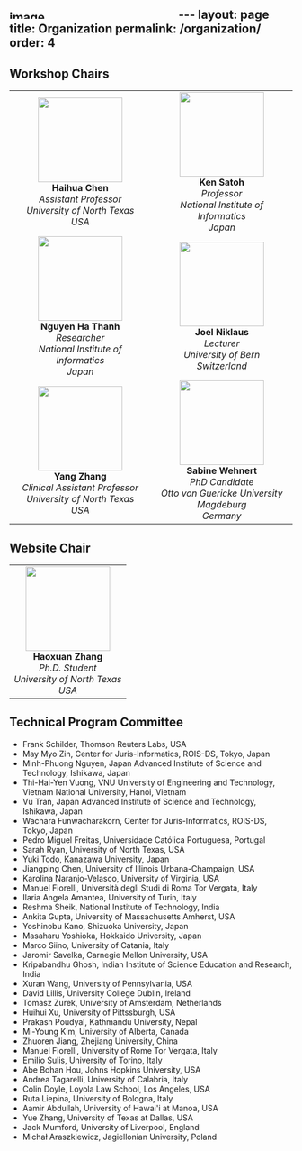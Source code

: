 <img width="301" height="15" alt="image" src="https://github.com/user-attachments/assets/b895e4ae-27dd-44d1-b02e-2dec5694cda1" />---
layout: page
title: Organization 
permalink: /organization/
order: 4
---



## **Workshop Chairs**
<table style="width: 100%;">
  <tr>
    <td align="center" style="width: 50%;">
      <img src="../figures/haihua-chen.jpg" width="150"><br>
      <strong>Haihua Chen</strong><br>
      <em>Assistant Professor</em><br>
      <em>University of North Texas</em><br>
      <em>USA</em>
    </td>
    <td align="center" style="width: 50%;">
      <img src="../figures/SatohK-C.jpg" width="150"><br>
      <strong>Ken Satoh</strong><br>
      <em>Professor</em><br>
      <em>National Institute of Informatics</em><br>
      <em>Japan</em>
    </td>
  </tr>
  <tr>
    <td align="center" style="width: 50%;">
      <img src="../figures/thanh.jpg" width="150"><br>
      <strong>Nguyen Ha Thanh</strong><br>
      <em>Researcher</em><br>
      <em>National Institute of Informatics</em><br>
      <em>Japan</em>
    </td>
    <td align="center" style="width: 50%;">
      <img src="../figures/joel.jpg" width="150"><br>
      <strong>Joel Niklaus</strong><br>
      <em>Lecturer</em><br>
      <em>University of Bern</em><br>
      <em>Switzerland</em>
    </td>
  </tr>
  <tr>
    <td align="center" style="width: 50%;">
      <img src="../figures/Yang Zhang.jpg" width="150"><br>
      <strong>Yang Zhang</strong><br>
      <em>Clinical Assistant Professor</em><br>
      <em>University of North Texas</em><br>
      <em>USA</em>
    </td>
    <td align="center" style="width: 50%;">
      <img src="../figures/sabine_wehnert.jpg" width="150"><br>
      <strong>Sabine Wehnert</strong><br>
      <em>PhD Candidate</em><br>
      <em>Otto von Guericke University Magdeburg</em><br>
      <em>Germany</em>
    </td>
  </tr>
</table>




## **Website Chair**

<table style="width: auto;">
  <tr>
    <td align="center">
      <img src="../figures/haoxuan.png" width="150"><br>
      <strong>Haoxuan Zhang</strong><br>
      <em>Ph.D. Student</em><br>
      <em>University of North Texas</em><br>
      <em>USA</em>
    </td>
  </tr>
</table>








## **Technical Program Committee**
- Frank Schilder, Thomson Reuters Labs, USA
- May Myo Zin, Center for Juris-Informatics, ROIS-DS, Tokyo, Japan
- Minh-Phuong Nguyen, Japan Advanced Institute of Science and Technology, Ishikawa, Japan
- Thi-Hai-Yen Vuong, VNU University of Engineering and Technology, Vietnam National University, Hanoi, Vietnam
- Vu Tran, Japan Advanced Institute of Science and Technology, Ishikawa, Japan
- Wachara Funwacharakorn, Center for Juris-Informatics, ROIS-DS, Tokyo, Japan
- Pedro Miguel Freitas, Universidade Católica Portuguesa, Portugal
- Sarah Ryan, University of North Texas, USA
- Yuki Todo, Kanazawa University, Japan
- Jiangping Chen, University of Illinois Urbana-Champaign, USA
- Karolina Naranjo-Velasco, University of Virginia, USA
- Manuel Fiorelli, Università degli Studi di Roma Tor Vergata, Italy
- Ilaria Angela Amantea, University of Turin, Italy
- Reshma Sheik, National Institute of Technology, India
- Ankita Gupta, University of Massachusetts Amherst, USA
- Yoshinobu Kano, Shizuoka University, Japan
- Masaharu Yoshioka, Hokkaido University, Japan
- Marco Siino, University of Catania, Italy
- Jaromir Savelka, Carnegie Mellon University, USA
- Kripabandhu Ghosh, Indian Institute of Science Education and Research, India
- Xuran Wang, University of Pennsylvania, USA
- David Lillis, University College Dublin, Ireland
- Tomasz Zurek, University of Amsterdam, Netherlands
- Huihui Xu, University of Pittssburgh, USA
- Prakash Poudyal, Kathmandu University, Nepal
- Mi-Young Kim, University of Alberta, Canada
- Zhuoren Jiang, Zhejiang University, China
- Manuel Fiorelli, University of Rome Tor Vergata, Italy
- Emilio Sulis, University of Torino, Italy
- Abe Bohan Hou, Johns Hopkins University, USA
- Andrea Tagarelli, University of Calabria, Italy
- Colin Doyle, Loyola Law School, Los Angeles, USA
- Ruta Liepina, University of Bologna, Italy
- Aamir Abdullah, University of Hawai'i at Manoa, USA
- Yue Zhang, University of Texas at Dallas, USA
- Jack Mumford, University of Liverpool, England
- Michał Araszkiewicz, Jagiellonian University, Poland
